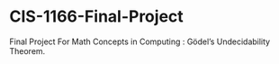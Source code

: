 # CIS-1166-Final-Project
Final Project For Math Concepts in Computing : Gödel’s Undecidability Theorem.

